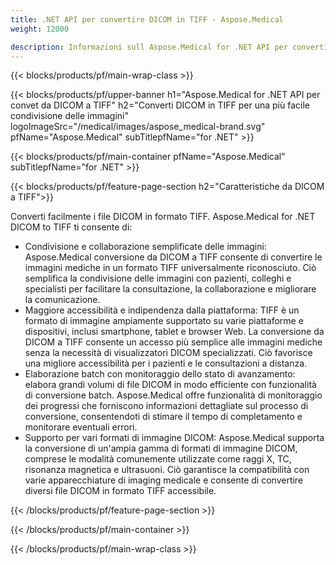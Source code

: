 ```yaml
---
title: .NET API per convertire DICOM in TIFF - Aspose.Medical
weight: 12000

description: Informazioni sull Aspose.Medical for .NET API per convertire DICOM in TIFF
---
```


{{< blocks/products/pf/main-wrap-class >}}

{{< blocks/products/pf/upper-banner h1="Aspose.Medical for .NET API per convet da DICOM a TIFF" h2="Converti DICOM in TIFF per una più facile condivisione delle immagini" logoImageSrc="/medical/images/aspose_medical-brand.svg" pfName="Aspose.Medical" subTitlepfName="for .NET" >}}

{{< blocks/products/pf/main-container pfName="Aspose.Medical" subTitlepfName="for .NET" >}}

{{< blocks/products/pf/feature-page-section h2="Caratteristiche da DICOM a TIFF">}}

<p>Converti facilmente i file DICOM in formato TIFF. Aspose.Medical for .NET DICOM to TIFF ti consente di:</p>

<ul>
<li>Condivisione e collaborazione semplificate delle immagini: Aspose.Medical conversione da DICOM a TIFF consente di convertire le immagini mediche in un formato TIFF universalmente riconosciuto. Ciò semplifica la condivisione delle immagini con pazienti, colleghi e specialisti per facilitare la consultazione, la collaborazione e migliorare la comunicazione.</li>
<li>Maggiore accessibilità e indipendenza dalla piattaforma: TIFF è un formato di immagine ampiamente supportato su varie piattaforme e dispositivi, inclusi smartphone, tablet e browser Web. La conversione da DICOM a TIFF consente un accesso più semplice alle immagini mediche senza la necessità di visualizzatori DICOM specializzati. Ciò favorisce una migliore accessibilità per i pazienti e le consultazioni a distanza.</li>
<li>Elaborazione batch con monitoraggio dello stato di avanzamento: elabora grandi volumi di file DICOM in modo efficiente con funzionalità di conversione batch. Aspose.Medical offre funzionalità di monitoraggio dei progressi che forniscono informazioni dettagliate sul processo di conversione, consentendoti di stimare il tempo di completamento e monitorare eventuali errori.</li>
<li>Supporto per vari formati di immagine DICOM: Aspose.Medical supporta la conversione di un'ampia gamma di formati di immagine DICOM, comprese le modalità comunemente utilizzate come raggi X, TC, risonanza magnetica e ultrasuoni. Ciò garantisce la compatibilità con varie apparecchiature di imaging medicale e consente di convertire diversi file DICOM in formato TIFF accessibile.</li>
</ul>

{{< /blocks/products/pf/feature-page-section >}}

{{< /blocks/products/pf/main-container >}}

{{< /blocks/products/pf/main-wrap-class >}}